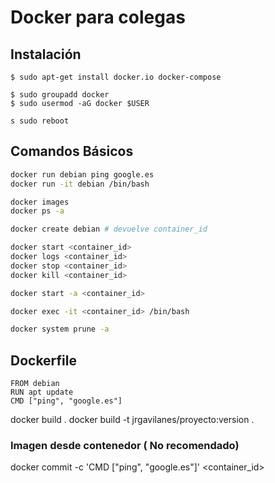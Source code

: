 # Docker para colegas

## Instalación

```
$ sudo apt-get install docker.io docker-compose

$ sudo groupadd docker
$ sudo usermod -aG docker $USER

s sudo reboot
```


## Comandos Básicos
```bash
docker run debian ping google.es
docker run -it debian /bin/bash

docker images
docker ps -a

docker create debian # devuelve container_id

docker start <container_id>
docker logs <container_id>
docker stop <container_id>
docker kill <container_id>

docker start -a <container_id>

docker exec -it <container_id> /bin/bash

docker system prune -a
```

## Dockerfile
```
FROM debian
RUN apt update
CMD ["ping", "google.es"]
```

docker build .
docker build -t jrgavilanes/proyecto:version .


### Imagen desde contenedor ( No recomendado)

docker commit -c 'CMD ["ping", "google.es"]' <container_id>

